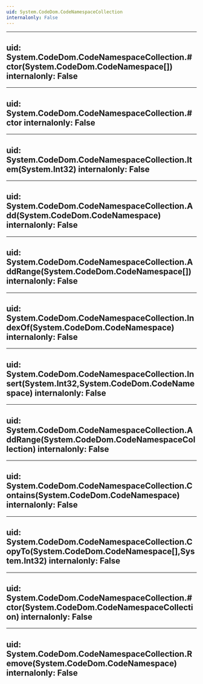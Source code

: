 ```yaml
---
uid: System.CodeDom.CodeNamespaceCollection
internalonly: False
---
```


---
uid: System.CodeDom.CodeNamespaceCollection.#ctor(System.CodeDom.CodeNamespace[])
internalonly: False
---

---
uid: System.CodeDom.CodeNamespaceCollection.#ctor
internalonly: False
---

---
uid: System.CodeDom.CodeNamespaceCollection.Item(System.Int32)
internalonly: False
---

---
uid: System.CodeDom.CodeNamespaceCollection.Add(System.CodeDom.CodeNamespace)
internalonly: False
---

---
uid: System.CodeDom.CodeNamespaceCollection.AddRange(System.CodeDom.CodeNamespace[])
internalonly: False
---

---
uid: System.CodeDom.CodeNamespaceCollection.IndexOf(System.CodeDom.CodeNamespace)
internalonly: False
---

---
uid: System.CodeDom.CodeNamespaceCollection.Insert(System.Int32,System.CodeDom.CodeNamespace)
internalonly: False
---

---
uid: System.CodeDom.CodeNamespaceCollection.AddRange(System.CodeDom.CodeNamespaceCollection)
internalonly: False
---

---
uid: System.CodeDom.CodeNamespaceCollection.Contains(System.CodeDom.CodeNamespace)
internalonly: False
---

---
uid: System.CodeDom.CodeNamespaceCollection.CopyTo(System.CodeDom.CodeNamespace[],System.Int32)
internalonly: False
---

---
uid: System.CodeDom.CodeNamespaceCollection.#ctor(System.CodeDom.CodeNamespaceCollection)
internalonly: False
---

---
uid: System.CodeDom.CodeNamespaceCollection.Remove(System.CodeDom.CodeNamespace)
internalonly: False
---

